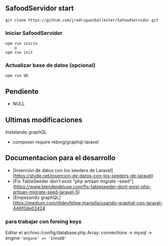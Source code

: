 ## SafoodServidor start
```
git clone https://github.com/jrodriguezballester/SafoodServidor.git
```

### Iniciar SafoodServidor
```
npm run inicio
    o
npm run init
```

### Actualizar base de datos (opcional)
```
npm run db
```

## Pendiente
- NULL

## Ultimas modificaciones
Instalando graphQL
- composer require rebing/graphql-laravel

## Documentacion para el desarrollo
- [Inserción de datos con los seeders de Laravel]
        (https://styde.net/insercion-de-datos-con-los-seeders-de-laravel)
- [Fix TableSeeder don’t exist "php artisan migrate –seed"]
        (https://www.blenderdeluxe.com/fix-tableseeder-dont-exist-php-artisan-migrate-seed-laravel-5)
- [Empezando graphQL]
        https://medium.com/@devfelipe.mansilla/usando-graphql-con-laravel-446f0de02424

### para trabajar con foreing keys
Editar el archivo /config/database.php
    Array: connections -> mysql -> engine
        ```
            'engine' => 'InnoDB'
        ```
